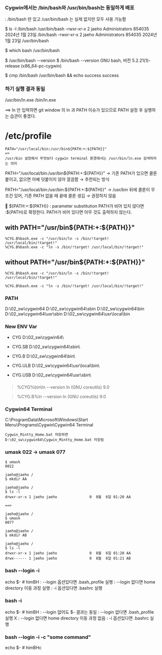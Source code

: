 ### Cygwin에서는 /bin/bash와 /usr/bin/bash는 동일하게 배포
: /bin/bash 만 있고 /usr/bin/bash 는 실제 없지만 모두 사용 가능함

$ ls -l /bin/bash /usr/bin/bash
-rwxr-xr-x 2 jaeho Administrators 854035 2024년  1월 23일 /bin/bash
-rwxr-xr-x 2 jaeho Administrators 854035 2024년  1월 23일 /usr/bin/bash

$ which bash
/usr/bin/bash

$ /usr/bin/bash --version
$ /bin/bash --version
GNU bash, 버전 5.2.21(1)-release (x86_64-pc-cygwin)

$ cmp /bin/bash /usr/bin/bash && echo success
success

### 하기 실행 결과 동일
/usr/bin/ln.exe
/bin/ln.exe

==> ln 만 입력하면 git window 의 ln 과 PATH 이슈가 있으므로 PATH 설정 후 실행하는 습관이 좋겠다.
# /etc/profile
```
PATH="/usr/local/bin:/usr/bin${PATH:+:${PATH}}"
=>
/usr/bin 설정해서 무엇보다 cygwin terminal 환경에서는 /usr/bin/ln.exe 검색하라는 의미
```

PATH="/usr/local/bin:/usr/bin${PATH:+:${PATH}}" → 기존 PATH가 있으면 콜론 붙이고, 없으면 아예 덧붙이지 않아 깔끔함 → 추천되는 방식

PATH="/usr/local/bin:/usr/bin:${PATH:+:${PATH}}" → /usr/bin 뒤에 콜론이 무조건 있어, 기존 PATH 없을 때 끝에 콜론 생김 → 권장하지 않음

🔹 ${PATH:+:${PATH}} : parameter substitution
PATH가 비어 있지 않다면 :${PATH}로 확장한다.
PATH가 비어 있다면 아무 것도 출력하지 않는다.

## with PATH="/usr/bin${PATH:+:${PATH}}"
```All Pass
%CYG.B%bash.exe -c "/usr/bin/ln -s /bin/!target! /usr/local/bin/!target!"
%CYG.B%bash.exe -c "ln -s /bin/!target! /usr/local/bin/!target!"
```

## without PATH="/usr/bin${PATH:+:${PATH}}"
```Pass
%CYG.B%bash.exe -c "/usr/bin/ln -s /bin/!target! /usr/local/bin/!target!"
```
```Fail
%CYG.B%bash.exe -c "ln -s /bin/!target! /usr/local/bin/!target!"
```

### PATH
D:\02_sw\cygwin64
D:\02_sw\cygwin64\sbin
D:\02_sw\cygwin64\bin
D:\02_sw\cygwin64\usr\sbin
D:\02_sw\cygwin64\usr\local\bin

### New ENV Var
- CYG
D:\02_sw\cygwin64\

- CYG.SB
D:\02_sw\cygwin64\sbin\

- CYG.B
D:\02_sw\cygwin64\bin\

- CYG.ULB
D:\02_sw\cygwin64\usr\local\bin\

- CYG.USB
D:\02_sw\cygwin64\usr\sbin\

###
>%CYG%bin\ln --version
ln (GNU coreutils) 9.0

>%CYG.B%ln --version
ln (GNU coreutils) 9.0

### Cygwin64 Terminal
C:\ProgramData\Microsoft\Windows\Start Menu\Programs\Cygwin\Cygwin64 Terminal
```
Cygwin_Mintty_Home.bat 저장하면
D:\02_sw\cygwin64\Cygwin_Mintty_Home.bat 저장됨
```

### umask 022 -> umask 077
```
$ umask
0022

jaeho@jaeho /
$ mkdir AA

jaeho@jaeho /
$ ls -l
drwxr-xr-x 1 jaeho jaeho               0  8월  6일 01:20 AA

==>

jaeho@jaeho /
$ umask
0077

jaeho@jaeho /
$ mkdir AB

jaeho@jaeho /
$ ls -l
drwxr-xr-x 1 jaeho jaeho               0  8월  6일 01:20 AA
drwx------ 1 jaeho jaeho               0  8월  6일 01:21 AB
```

### bash --login -i
echo $-                               # himBH
: --login 옵션있다면 .bash_profile 실행
: --login 없다면 home directory 이동 과정 실행
: -i 옵션있다면 .bashrc 실행

### bash -i
echo $-                               # himBH
: --login 없어도 $- 결과는 동일
: --login 없다면 .bash_profile 실행 X
: --login 없다면 home directory 이동 과정 없음
: -i 옵션있다면 .bashrc 실행

### bash --login -i -c "some command"
echo $-                               # himBHc